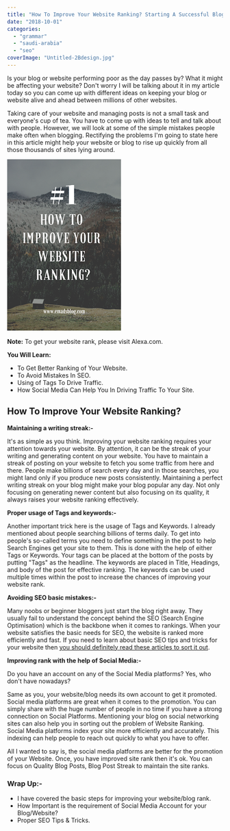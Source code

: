 ```yaml
---
title: "How To Improve Your Website Ranking? Starting A Successful Blog!"
date: "2018-10-01"
categories: 
  - "grammar"
  - "saudi-arabia"
  - "seo"
coverImage: "Untitled-2Bdesign.jpg"
---
```


Is your blog or website performing poor as the day passes by? What it might be affecting your website? Don't worry I will be talking about it in my article today so you can come up with different ideas on keeping your blog or website alive and ahead between millions of other websites. 

Taking care of your website and managing posts is not a small task and everyone's cup of tea. You have to come up with ideas to tell and talk about with people. However, we will look at some of the simple mistakes people make often when blogging. Rectifying the problems I'm going to state here in this article might help your website or blog to rise up quickly from all those thousands of sites lying around. 

[![Improve Ranking of Your Blog or Website - Emad's Blog](images/Untitled%2Bdesign.png)](https://1.bp.blogspot.com/-S43kuwspF6A/W7M8jo4bHUI/AAAAAAAATnE/otGB8AHOXnkrHf_n2hX4DI_OEW2RtxdUgCLcBGAs/s1600/Untitled%2Bdesign.png)

 

**Note:** To get your website rank, please visit Alexa.com.

**You Will Learn:**

- To Get Better Ranking of Your Website.
- To Avoid Mistakes In SEO.
- Using of Tags To Drive Traffic.
- How Social Media Can Help You In Driving Traffic To Your Site.

## How To Improve Your Website Ranking?

**Maintaining a writing streak:-**

It's as simple as you think. Improving your website ranking requires your attention towards your website. By attention, it can be the streak of your writing and generating content on your website. You have to maintain a streak of posting on your website to fetch you some traffic from here and there. People make billions of search every day and in those searches, you might land only if you produce new posts consistently. Maintaining a perfect writing streak on your blog might make your blog popular any day. Not only focusing on generating newer content but also focusing on its quality, it always raises your website ranking effectively.

**Proper usage of Tags and keywords:-**

Another important trick here is the usage of Tags and Keywords. I already mentioned about people searching billions of terms daily. To get into people's so-called terms you need to define something in the post to help Search Engines get your site to them. This is done with the help of either Tags or Keywords. Your tags can be placed at the bottom of the posts by putting "Tags" as the headline. The keywords are placed in Title, Headings, and body of the post for effective ranking. The keywords can be used multiple times within the post to increase the chances of improving your website rank.

**Avoiding SEO basic mistakes:-**

Many noobs or beginner bloggers just start the blog right away. They usually fail to understand the concept behind the SEO (Search Engine Optimisation) which is the backbone when it comes to rankings. When your website satisfies the basic needs for SEO, the website is ranked more efficiently and fast. If you need to learn about basic SEO tips and tricks for your website then [you should definitely read these articles to sort it out](https://sastaeinstein.com/search?q=seo).

**Improving rank with the help of Social Media:-**

Do you have an account on any of the Social Media platforms? Yes, who don't have nowadays? 

Same as you, your website/blog needs its own account to get it promoted. Social media platforms are great when it comes to the promotion. You can simply share with the huge number of people in no time if you have a strong connection on Social Platforms. Mentioning your blog on social networking sites can also help you in sorting out the problem of Website Ranking. Social Media platforms index your site more efficiently and accurately. This indexing can help people to reach out quickly to what you have to offer. 

All I wanted to say is, the social media platforms are better for the promotion of your Website. Once, you have improved site rank then it's ok. You can focus on Quality Blog Posts, Blog Post Streak to maintain the site ranks.

### Wrap Up:-

- I have covered the basic steps for improving your website/blog rank.
- How Important is the requirement of Social Media Account for your Blog/Website?
- Proper SEO Tips & Tricks.
